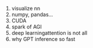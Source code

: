 1. visualize nn
2. numpy, pandas...
3. CUDA
4. spark of AGI
5. deep learningattention is not all
6. why GPT inference so fast
